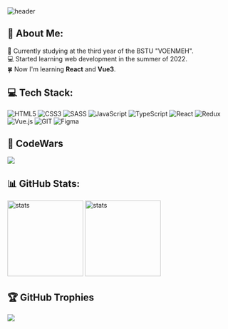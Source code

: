 <img src="https://github.com/FreightDH/FreightDH/assets/81368535/e24de904-db70-4021-8020-0d249aebf26c" alt="header" height="">

## 💫 About Me:
🏫 Currently studying at the third year of the BSTU "VOENMEH". <br>💻 Started learning web development in the summer of 2022. <br>🍀 Now I'm learning **React** and **Vue3**. 


## 💻 Tech Stack:
![HTML5](https://img.shields.io/badge/html5-%23E34F26.svg?style=for-the-badge&logo=html5&logoColor=white) ![CSS3](https://img.shields.io/badge/css3-%231572B6.svg?style=for-the-badge&logo=css3&logoColor=white) ![SASS](https://img.shields.io/badge/SASS-hotpink.svg?style=for-the-badge&logo=SASS&logoColor=white) ![JavaScript](https://img.shields.io/badge/javascript-%23323330.svg?style=for-the-badge&logo=javascript&logoColor=%23F7DF1E) ![TypeScript](https://img.shields.io/badge/typescript-%23007ACC.svg?style=for-the-badge&logo=typescript&logoColor=white) ![React](https://img.shields.io/badge/react-%2320232a.svg?style=for-the-badge&logo=react&logoColor=%2361DAFB) ![Redux](https://img.shields.io/badge/redux-%23593d88.svg?style=for-the-badge&logo=redux&logoColor=white) ![Vue.js](https://img.shields.io/badge/vue.js-%2335495e.svg?style=for-the-badge&logo=vuedotjs&logoColor=%234FC08D) ![GIT](https://img.shields.io/badge/Git-fc6d26?style=for-the-badge&logo=git&logoColor=white) ![Figma](https://img.shields.io/badge/figma-%23F24E1E.svg?style=for-the-badge&logo=figma&logoColor=white)

## 🧠 CodeWars
![](https://www.codewars.com/users/FreightDH/badges/small)

## 📊 GitHub Stats:
<div>
  <img src="https://github-readme-stats.vercel.app/api?username=freightdh&theme=react&hide_border=false&include_all_commits=false&count_private=true" alt="stats" height="170">
  <img src="https://github-readme-stats.vercel.app/api/top-langs/?username=freightdh&theme=react&hide_border=false&include_all_commits=false&count_private=true&layout=compact" alt="stats" height="170">
</div>

## 🏆 GitHub Trophies
![](https://github-profile-trophy.vercel.app/?username=freightdh&theme=algolia&no-frame=true&no-bg=true&margin-w=4)
